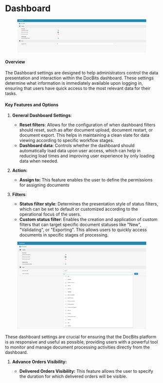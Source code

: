 # Dashboard

<figure><img src="../../../.gitbook/assets/Bildschirmfoto 2024-05-08 um 10.23.17.png" alt=""><figcaption></figcaption></figure>

#### Overview

The Dashboard settings are designed to help administrators control the data presentation and interaction within the DocBits dashboard. These settings determine what information is immediately available upon logging in, ensuring that users have quick access to the most relevant data for their tasks.

#### Key Features and Options

1.  **General Dashboard Settings**:

    * **Reset filters**: Allows for the configuration of when dashboard filters should reset, such as after document upload, document restart, or document export. This helps in maintaining a clean slate for data viewing according to specific workflow stages.
    * **Dashboard data**: Controls whether the dashboard should automatically load data upon user access, which can help in reducing load times and improving user experience by only loading data when needed.


2.  **Action:**

    * **Assign to:** This feature enables the user to define the permissions for assigning documents


3. **Filters**:
   * **Status filter style**: Determines the presentation style of status filters, which can be set to default or customized according to the operational focus of the users.
   * **Custom status filter**: Enables the creation and application of custom filters that can target specific document statuses like "New", "Validating", or "Exporting". This allows users to quickly access documents in specific stages of processing.

<figure><img src="../../../.gitbook/assets/Bildschirmfoto 2024-05-08 um 10.23.48.png" alt=""><figcaption></figcaption></figure>

These dashboard settings are crucial for ensuring that the DocBits platform is as responsive and useful as possible, providing users with a powerful tool to monitor and manage document processing activities directly from the dashboard.

1.  **Advance Orders Visibility:**

    * **Delivered Orders Visibility:** This feature allows the user to specify the duration for which delivered orders will be visible.

